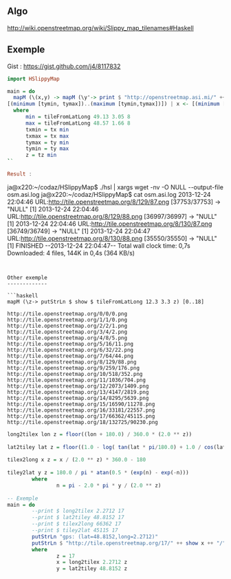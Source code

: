 Algo
----

http://wiki.openstreetmap.org/wiki/Slippy_map_tilenames#Haskell

Exemple
-------

Gist : https://gist.github.com/j4/8117832

```haskell
import HSlippyMap

main = do                                                                             
  mapM (\(x,y) -> mapM (\y'-> print $ "http://openstreetmap.asi.mi/" ++ show z ++ "/" ++ show x ++ "/" ++ show y' ++ ".png") y) [(x,\
[(minimum [tymin, tymax])..(maximum [tymin,tymax])]) | x <- [(minimum [txmin, txmax])..(maximum [txmin, txmax])]]
  where
      min = tileFromLatLong 49.13 3.05 8
      max = tileFromLatLong 48.57 1.66 8
      txmin = tx min
      txmax = tx max
      tymax = ty min
      tymin = ty max
      z = tz min
̀``

Result :

```
ja@x220:~/codaz/HSlippyMap$ ./hsl | xargs wget -nv -O NULL --output-file osm.asi.log 
ja@x220:~/codaz/HSlippyMap$ cat osm.asi.log 
2013-12-24 22:04:46 URL:http://tile.openstreetmap.org/8/129/87.png [37753/37753] -> "NULL" [1]
2013-12-24 22:04:46 URL:http://tile.openstreetmap.org/8/129/88.png [36997/36997] -> "NULL" [1]
2013-12-24 22:04:46 URL:http://tile.openstreetmap.org/8/130/87.png [36749/36749] -> "NULL" [1]
2013-12-24 22:04:47 URL:http://tile.openstreetmap.org/8/130/88.png [35550/35550] -> "NULL" [1]
FINISHED --2013-12-24 22:04:47--
Total wall clock time: 0,7s
Downloaded: 4 files, 144K in 0,4s (364 KB/s)
```


Other exemple
-------------

```haskell
mapM (\z-> putStrLn $ show $ tileFromLatLong 12.3 3.3 z) [0..18]
```

```
http://tile.openstreetmap.org/0/0/0.png
http://tile.openstreetmap.org/1/1/0.png
http://tile.openstreetmap.org/2/2/1.png
http://tile.openstreetmap.org/3/4/2.png
http://tile.openstreetmap.org/4/8/5.png
http://tile.openstreetmap.org/5/16/11.png
http://tile.openstreetmap.org/6/32/22.png
http://tile.openstreetmap.org/7/64/44.png
http://tile.openstreetmap.org/8/129/88.png
http://tile.openstreetmap.org/9/259/176.png
http://tile.openstreetmap.org/10/518/352.png
http://tile.openstreetmap.org/11/1036/704.png
http://tile.openstreetmap.org/12/2073/1409.png
http://tile.openstreetmap.org/13/4147/2819.png
http://tile.openstreetmap.org/14/8295/5639.png
http://tile.openstreetmap.org/15/16590/11278.png
http://tile.openstreetmap.org/16/33181/22557.png
http://tile.openstreetmap.org/17/66362/45115.png
http://tile.openstreetmap.org/18/132725/90230.png
```


```haskell
long2tilex lon z = floor((lon + 180.0) / 360.0 * (2.0 ** z))
 
lat2tiley lat z = floor((1.0 - log( tan(lat * pi/180.0) + 1.0 / cos(lat * pi/180.0)) / pi) / 2.0 * (2.0 ** z))
 
tilex2long x z = x / (2.0 ** z) * 360.0 - 180
 
tiley2lat y z = 180.0 / pi * atan(0.5 * (exp(n) - exp(-n)))
        where
                n = pi - 2.0 * pi * y / (2.0 ** z)
 
-- Exemple
main = do
        --print $ long2tilex 2.2712 17
        --print $ lat2tiley 48.8152 17
        --print $ tilex2long 66362 17
        --print $ tiley2lat 45115 17
        putStrLn "gps: (lat=48.8152,long=2.2712)"
        putStrLn $ "http://tile.openstreetmap.org/17/" ++ show x ++ "/" ++ show y ++ ".png"
        where
                z = 17
                x = long2tilex 2.2712 z
                y = lat2tiley 48.8152 z
```

